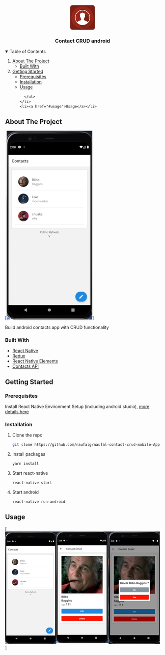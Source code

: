 <br />
<p align="center">
  <a href="https://github.com/othneildrew/Best-README-Template">
    <img src="images/contact-icon.png" alt="Logo" width="80" height="80">
  </a>

  <h3 align="center">Contact CRUD android</h3>
</p>



<!-- TABLE OF CONTENTS -->
<details open="open">
  <summary>Table of Contents</summary>
  <ol>
    <li>
      <a href="#about-the-project">About The Project</a>
      <ul>
        <li><a href="#built-with">Built With</a></li>
      </ul>
    </li>
    <li>
      <a href="#getting-started">Getting Started</a>
      <ul>
        <li><a href="#prerequisites">Prerequisites</a></li>
        <li><a href="#installation">Installation</a></li>
        <li><a href="#usage">Usage</a></li>

      </ul>
    </li>
    <li><a href="#usage">Usage</a></li>
  </ol>
</details>



<!-- ABOUT THE PROJECT -->
## About The Project

[![screenshot1][screenshot1]]

Build android contacts app with CRUD functionality

### Built With

* [React Native](https://reactnative.dev/)
* [Redux](https://redux.js.org/)
* [React Native Elements](https://reactnativeelements.com/)
* [Contacts API](https://simple-contact-crud.herokuapp.com/documentation#!/contact/getContact)

<!-- GETTING STARTED -->
## Getting Started

### Prerequisites

Install React Native Environment Setup (including android studio), [more details here](https://reactnative.dev/docs/environment-setup)

### Installation

1. Clone the repo
   ```sh
   git clone https://github.com/naufalg/naufal-contact-crud-mobile-Apptest.git
   ```
2. Install packages
   ```sh
   yarn install
   ```
3. Start react-native
   ```sh
   react-native start 
   ```
4. Start android
   ```sh
   react-native run-android 
   ```


<!-- USAGE EXAMPLES -->
## Usage

[![mock][mock]]



<!-- MARKDOWN LINKS & IMAGES -->
[mock]: images/mock.jpg
[screenshot1]: images/contact-screenshot1.png
